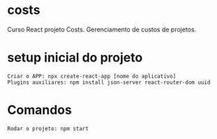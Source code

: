 # costs
Curso React projeto Costs.  Gerenciamento de custos de projetos.

# setup inicial do projeto
    Criar o APP: npx create-react-app [nome do aplicativo]
    Plugins auxiliares: npm install json-server react-router-dom uuid

# Comandos
    Rodar o projeto: npm start
